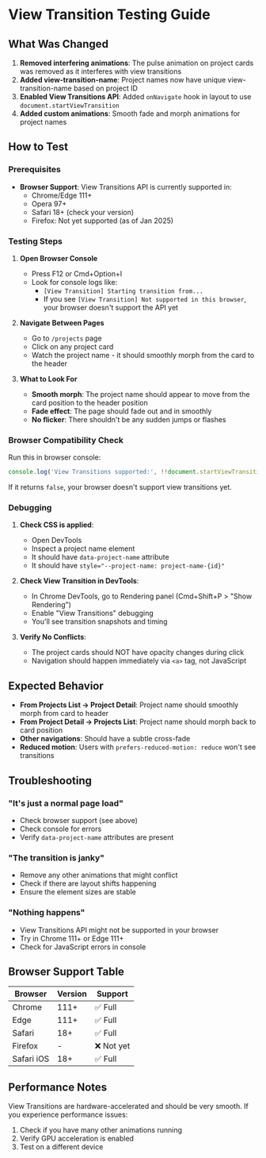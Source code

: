 # View Transition Testing Guide

## What Was Changed

1. **Removed interfering animations**: The pulse animation on project cards was removed as it interferes with view transitions
2. **Added view-transition-name**: Project names now have unique view-transition-name based on project ID
3. **Enabled View Transitions API**: Added `onNavigate` hook in layout to use `document.startViewTransition`
4. **Added custom animations**: Smooth fade and morph animations for project names

## How to Test

### Prerequisites

- **Browser Support**: View Transitions API is currently supported in:
    - Chrome/Edge 111+
    - Opera 97+
    - Safari 18+ (check your version)
    - Firefox: Not yet supported (as of Jan 2025)

### Testing Steps

1. **Open Browser Console**
    - Press F12 or Cmd+Option+I
    - Look for console logs like:
        - `[View Transition] Starting transition from...`
        - If you see `[View Transition] Not supported in this browser`, your browser doesn't support the API yet

2. **Navigate Between Pages**
    - Go to `/projects` page
    - Click on any project card
    - Watch the project name - it should smoothly morph from the card to the header

3. **What to Look For**
    - **Smooth morph**: The project name should appear to move from the card position to the header position
    - **Fade effect**: The page should fade out and in smoothly
    - **No flicker**: There shouldn't be any sudden jumps or flashes

### Browser Compatibility Check

Run this in browser console:

```javascript
console.log('View Transitions supported:', !!document.startViewTransition);
```

If it returns `false`, your browser doesn't support view transitions yet.

### Debugging

1. **Check CSS is applied**:
    - Open DevTools
    - Inspect a project name element
    - It should have `data-project-name` attribute
    - It should have `style="--project-name: project-name-{id}"`

2. **Check View Transition in DevTools**:
    - In Chrome DevTools, go to Rendering panel (Cmd+Shift+P > "Show Rendering")
    - Enable "View Transitions" debugging
    - You'll see transition snapshots and timing

3. **Verify No Conflicts**:
    - The project cards should NOT have opacity changes during click
    - Navigation should happen immediately via `<a>` tag, not JavaScript

## Expected Behavior

- **From Projects List → Project Detail**: Project name should smoothly morph from card to header
- **From Project Detail → Projects List**: Project name should morph back to card position
- **Other navigations**: Should have a subtle cross-fade
- **Reduced motion**: Users with `prefers-reduced-motion: reduce` won't see transitions

## Troubleshooting

### "It's just a normal page load"

- Check browser support (see above)
- Check console for errors
- Verify `data-project-name` attributes are present

### "The transition is janky"

- Remove any other animations that might conflict
- Check if there are layout shifts happening
- Ensure the element sizes are stable

### "Nothing happens"

- View Transitions API might not be supported in your browser
- Try in Chrome 111+ or Edge 111+
- Check for JavaScript errors in console

## Browser Support Table

| Browser    | Version | Support    |
| ---------- | ------- | ---------- |
| Chrome     | 111+    | ✅ Full    |
| Edge       | 111+    | ✅ Full    |
| Safari     | 18+     | ✅ Full    |
| Firefox    | -       | ❌ Not yet |
| Safari iOS | 18+     | ✅ Full    |

## Performance Notes

View Transitions are hardware-accelerated and should be very smooth. If you experience performance issues:

1. Check if you have many other animations running
2. Verify GPU acceleration is enabled
3. Test on a different device
